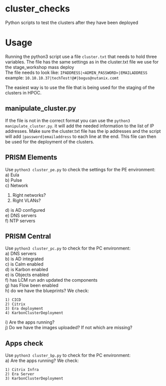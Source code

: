 # cluster_checks
Python scripts to test the clusters after they have been deployed

Usage
=====

Running the python3 script use a file ``cluster.txt`` that needs to hold three variables. The file has the same settings as in the cluster.txt file we use for the stage_workshop mass deploy<BR>
The file needs to look like:
``IPADDRESS|<ADMIN_PASSWORD>|EMAILADDRESS`` example: ``10.10.10.37|techTest!@#|bogus@nutanix.comt``

The easiest way is to use the file that is being used for the staging of the clusters in HPOC.

manipulate_cluster.py
---------------------
If the file is not in the correct format you can use the ``python3 manipulate_cluster.py``. it will add the needed information to the list of IP addresses.
Make sure the cluster.txt file has the ip addresses and the script will add ``|password|emailaddress`` to each line at the end. This file can then be used for the deployment of the clusters.

PRISM Elements
--------------
Use ``python3 cluster_pe.py`` to check the settings for the PE environment:<BR>
a) Eula<BR>
b) Pulse<BR>
c) Network<BR>
  1. Right networks?<BR>
  2. Right VLANs?<BR>
  
d) is AD configured<BR>
e) DNS servers<BR>
f) NTP servers<BR>

PRISM Central
-------------
Use ``python3 cluster_pc.py`` to check for the PC environment:<BR>
a) DNS servers<BR>
b) is AD integrated<BR>
c) is Calm enabled<BR>
d) is Karbon enabled<BR>
e) is Objects enabled<BR>
f) has LCM run adn updated the components<BR>
g) has Flow been enabled<BR>
h) do we have the blueprints? We check:

    1) CICD
    2) Citrix
    3) Era deployment
    4) KarbonClusterDeployment

i) Are the apps running?<br>
j) Do we have the images uploaded? If not which are missing?<BR>

Apps check
----------
Use ``python3 cluster_bp.py`` to check for the PC environment:<BR>
a) Are the apps running? We check:

    1) Citrix Infra
    2) Era Server
    3) KarbonClusterDeployment